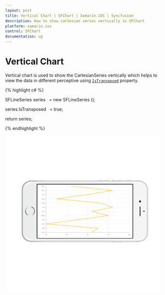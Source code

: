 ```yaml
---
layout: post
title: Vertical Chart | SFChart | Xamarin.iOS | Syncfusion
description: How to show cartesian series vertically in SFChart
platform: xamarin.ios
control: SFChart
documentation: ug
---
```


# Vertical Chart

Vertical chart is used to show the CartesianSeries vertically which helps to view the data in different
perceptive using [`IsTransposed`](https://help.syncfusion.com/cr/cref_files/xamarin-ios/sfchart/Syncfusion.SFChart.iOS~Syncfusion.SfChart.iOS.SFCartesianSeries~IsTransposed.html) property. 



{% highlight c# %}

SFLineSeries series   = new SFLineSeries ();

series.IsTransposed   = true;

return series; 

{% endhighlight %}

![](ChartSeries_images/VerticalChart.png)